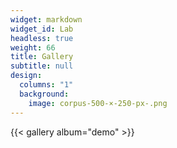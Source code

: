 ```yaml
---
widget: markdown
widget_id: Lab
headless: true
weight: 66
title: Gallery
subtitle: null
design:
  columns: "1"
  background:
    image: corpus-500-×-250-px-.png
---
```


{{< gallery album="demo" >}}
